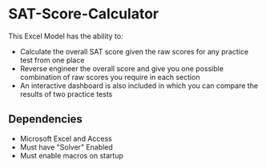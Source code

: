 # SAT-Score-Calculator

This Excel Model has the ability to:

*   Calculate the overall SAT score given the raw scores for any practice test from one place
*   Reverse engineer the overall score and give you one possible combination of raw scores you
    require in each section
*   An interactive dashboard is also included in which you can compare the results of two
    practice tests

## Dependencies

*   Microsoft Excel and Access
*   Must have "Solver" Enabled
*   Must enable macros on startup
